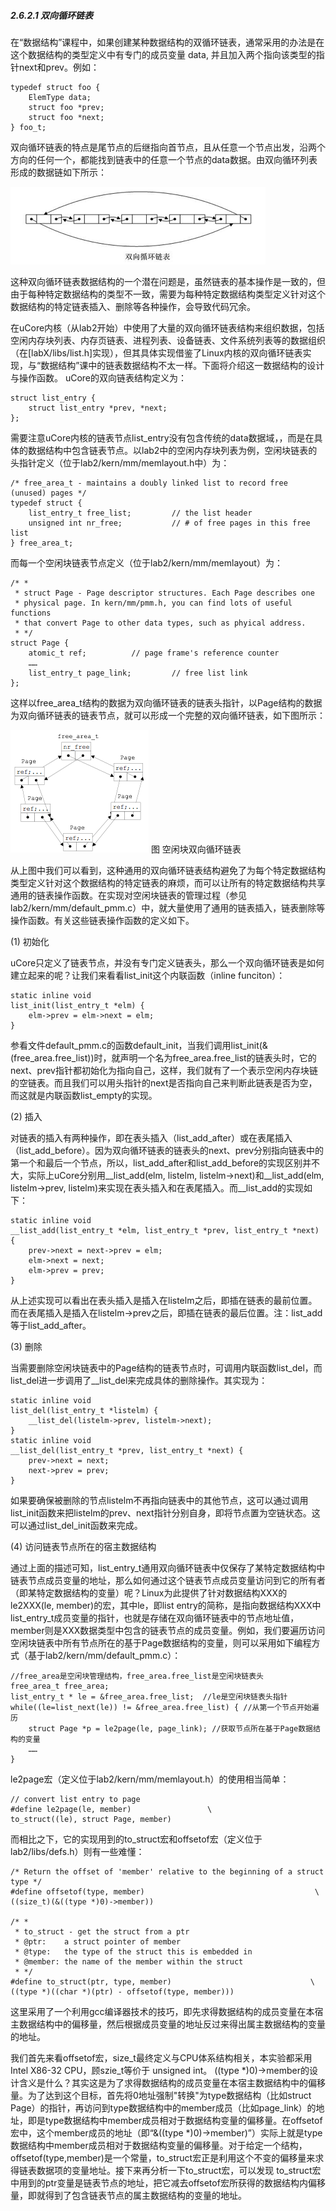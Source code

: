 
##### 2.6.2.1 双向循环链表

在“数据结构”课程中，如果创建某种数据结构的双循环链表，通常采用的办法是在这个数据结构的类型定义中有专门的成员变量 data, 并且加入两个指向该类型的指针next和prev。例如：

	typedef struct foo {
		ElemType data;
		struct foo *prev;
		struct foo *next;
	} foo_t;

双向循环链表的特点是尾节点的后继指向首节点，且从任意一个节点出发，沿两个方向的任何一个，都能找到链表中的任意一个节点的data数据。由双向循环列表形成的数据链如下所示：

![双向循环链表](../lab0_figs/image007.png "双向循环链表")
 
这种双向循环链表数据结构的一个潜在问题是，虽然链表的基本操作是一致的，但由于每种特定数据结构的类型不一致，需要为每种特定数据结构类型定义针对这个数据结构的特定链表插入、删除等各种操作，会导致代码冗余。

在uCore内核（从lab2开始）中使用了大量的双向循环链表结构来组织数据，包括空闲内存块列表、内存页链表、进程列表、设备链表、文件系统列表等的数据组织（在[labX/libs/list.h]实现），但其具体实现借鉴了Linux内核的双向循环链表实现，与“数据结构”课中的链表数据结构不太一样。下面将介绍这一数据结构的设计与操作函数。
uCore的双向链表结构定义为：

	struct list_entry {
    	struct list_entry *prev, *next;
	};

需要注意uCore内核的链表节点list_entry没有包含传统的data数据域，，而是在具体的数据结构中包含链表节点。以lab2中的空闲内存块列表为例，空闲块链表的头指针定义（位于lab2/kern/mm/memlayout.h中）为：

	/* free_area_t - maintains a doubly linked list to record free (unused) pages */
	typedef struct {
		list_entry_t free_list;         // the list header
		unsigned int nr_free;           // # of free pages in this free list
	} free_area_t;

而每一个空闲块链表节点定义（位于lab2/kern/mm/memlayout）为：
   
	/* *
	 * struct Page - Page descriptor structures. Each Page describes one
	 * physical page. In kern/mm/pmm.h, you can find lots of useful functions
	 * that convert Page to other data types, such as phyical address.
	 * */
	struct Page {
		atomic_t ref;          // page frame's reference counter
		……
		list_entry_t page_link;         // free list link
	};

这样以free_area_t结构的数据为双向循环链表的链表头指针，以Page结构的数据为双向循环链表的链表节点，就可以形成一个完整的双向循环链表，如下图所示：

![空闲块双向循环链表](../lab0_figs/image008.png "空闲块双向循环链表")
图 空闲块双向循环链表

从上图中我们可以看到，这种通用的双向循环链表结构避免了为每个特定数据结构类型定义针对这个数据结构的特定链表的麻烦，而可以让所有的特定数据结构共享通用的链表操作函数。在实现对空闲块链表的管理过程（参见lab2/kern/mm/default_pmm.c）中，就大量使用了通用的链表插入，链表删除等操作函数。有关这些链表操作函数的定义如下。
 
(1) 初始化

uCore只定义了链表节点，并没有专门定义链表头，那么一个双向循环链表是如何建立起来的呢？让我们来看看list_init这个内联函数（inline funciton）：

	static inline void
	list_init(list_entry_t *elm) {
		elm->prev = elm->next = elm;
	}

参看文件default_pmm.c的函数default_init，当我们调用list_init(&(free_area.free_list))时，就声明一个名为free_area.free_list的链表头时，它的next、prev指针都初始化为指向自己，这样，我们就有了一个表示空闲内存块链的空链表。而且我们可以用头指针的next是否指向自己来判断此链表是否为空，而这就是内联函数list_empty的实现。
 
(2) 插入

对链表的插入有两种操作，即在表头插入（list_add_after）或在表尾插入（list_add_before）。因为双向循环链表的链表头的next、prev分别指向链表中的第一个和最后一个节点，所以，list_add_after和list_add_before的实现区别并不大，实际上uCore分别用__list_add(elm, listelm, listelm->next)和__list_add(elm, listelm->prev, listelm)来实现在表头插入和在表尾插入。而__list_add的实现如下：

	static inline void
	__list_add(list_entry_t *elm, list_entry_t *prev, list_entry_t *next) {
		prev->next = next->prev = elm;
		elm->next = next;
		elm->prev = prev;
	}

从上述实现可以看出在表头插入是插入在listelm之后，即插在链表的最前位置。而在表尾插入是插入在listelm->prev之后，即插在链表的最后位置。注：list_add等于list_add_after。
 
(3) 删除

当需要删除空闲块链表中的Page结构的链表节点时，可调用内联函数list_del，而list_del进一步调用了__list_del来完成具体的删除操作。其实现为：

	static inline void
	list_del(list_entry_t *listelm) {
		__list_del(listelm->prev, listelm->next);
	}
	static inline void
	__list_del(list_entry_t *prev, list_entry_t *next) {
		prev->next = next;
		next->prev = prev;
	}
 
如果要确保被删除的节点listelm不再指向链表中的其他节点，这可以通过调用list_init函数来把listelm的prev、next指针分别自身，即将节点置为空链状态。这可以通过list_del_init函数来完成。
 
(4) 访问链表节点所在的宿主数据结构
 
通过上面的描述可知，list_entry_t通用双向循环链表中仅保存了某特定数据结构中链表节点成员变量的地址，那么如何通过这个链表节点成员变量访问到它的所有者（即某特定数据结构的变量）呢？Linux为此提供了针对数据结构XXX的le2XXX(le, member)的宏，其中le，即list entry的简称，是指向数据结构XXX中list_entry_t成员变量的指针，也就是存储在双向循环链表中的节点地址值， member则是XXX数据类型中包含的链表节点的成员变量。例如，我们要遍历访问空闲块链表中所有节点所在的基于Page数据结构的变量，则可以采用如下编程方式（基于lab2/kern/mm/default_pmm.c）：

	//free_area是空闲块管理结构，free_area.free_list是空闲块链表头
	free_area_t free_area; 
	list_entry_t * le = &free_area.free_list;  //le是空闲块链表头指针
	while((le=list_next(le)) != &free_area.free_list) { //从第一个节点开始遍历
		struct Page *p = le2page(le, page_link); //获取节点所在基于Page数据结构的变量
		……
	}
 
le2page宏（定义位于lab2/kern/mm/memlayout.h）的使用相当简单：

	// convert list entry to page
	#define le2page(le, member)                 \
	to_struct((le), struct Page, member)

而相比之下，它的实现用到的to_struct宏和offsetof宏（定义位于lab2/libs/defs.h）则有一些难懂：

	/* Return the offset of 'member' relative to the beginning of a struct type */
	#define offsetof(type, member)                                      \
    ((size_t)(&((type *)0)->member))
	
	/* *
	 * to_struct - get the struct from a ptr
	 * @ptr:    a struct pointer of member
	 * @type:   the type of the struct this is embedded in
	 * @member: the name of the member within the struct
	 * */
	#define to_struct(ptr, type, member)                               \
	((type *)((char *)(ptr) - offsetof(type, member)))

这里采用了一个利用gcc编译器技术的技巧，即先求得数据结构的成员变量在本宿主数据结构中的偏移量，然后根据成员变量的地址反过来得出属主数据结构的变量的地址。

我们首先来看offsetof宏，size_t最终定义与CPU体系结构相关，本实验都采用Intel X86-32 CPU，顾szie_t等价于 unsigned int。 ((type \*)0)->member的设计含义是什么？其实这是为了求得数据结构的成员变量在本宿主数据结构中的偏移量。为了达到这个目标，首先将0地址强制"转换"为type数据结构（比如struct Page）的指针，再访问到type数据结构中的member成员（比如page_link）的地址，即是type数据结构中member成员相对于数据结构变量的偏移量。在offsetof宏中，这个member成员的地址（即“&((type \*)0)->member)”）实际上就是type数据结构中member成员相对于数据结构变量的偏移量。对于给定一个结构，offsetof(type,member)是一个常量，to_struct宏正是利用这个不变的偏移量来求得链表数据项的变量地址。接下来再分析一下to_struct宏，可以发现 to_struct宏中用到的ptr变量是链表节点的地址，把它减去offsetof宏所获得的数据结构内偏移量，即就得到了包含链表节点的属主数据结构的变量的地址。
